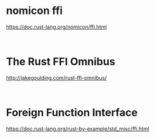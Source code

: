 # nomicon ffi

https://doc.rust-lang.org/nomicon/ffi.html

<br>

# The Rust FFI Omnibus

http://jakegoulding.com/rust-ffi-omnibus/

<br>

# Foreign Function Interface

https://doc.rust-lang.org/rust-by-example/std_misc/ffi.html
